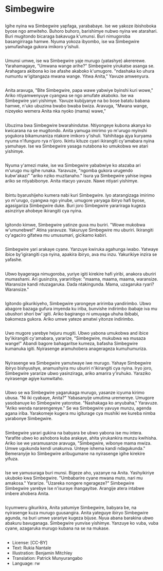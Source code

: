 # Simbegwire

##
Igihe nyina wa Simbegwire yapfaga, yarababaye. Ise we yakoze ibishoboka byose ngo amwiteho. Buhoro buhoro, barishimye nubwo nyina we atarahari. Buri mugitondo bicaraga bakavuga k'umunsi. Buri nimugoroba basangiriraga hamwe. Nyuma yokoza ibyombo, ise wa Simbegwire yamufashaga gukora imikoro y'ishuli.

##
Umunsi umwe, ise wa Simbegwire yaje murugo (yatashye) akererewe. Yarahamagaye, "Umwana wange arihe?" Simbegwire yirukatse asanga se. Arahagara akibona ko ise afashe akaboko k'umugore. "ndashaka ko uhura numuntu w'igitangaza mwana wange. Yitwa Anita," Yavuze amwenyura.

##
Anita aravuga, "Bite Simbegwire, papa wawe yabwiye byinshi kuri wowe," Ariko ntiyamwenyuye cyangwa se ngo amufate akaboko. Ise wa Simbegwire yari yishimye. Yavuze kubijyanye na bo bose batatu babana hamwe, n'uko ubuzima bwabo bwaba bwiza. Aravuga, "Mwana wange, nizeyeko wemera Anita nka nyoko (mama) wawe,"

##
Ubuzima bwa Simbegwire bwarahindutse. Ntiyongeye kubona akanya ko kwicarana na se mugitondo. Anita yamuga imirimo yo m'urugo myinshi yogukora bikamunaniza ntakore imikoro y'ishuli. Yahihitaga ajya kuryama nyuma n'ifunguro rya n'ijoro. Ikintu kituze cyari ikirangiti cy'amabara nyina yamuhaye. Ise wa Simbegwire yasaga nutabona ko umukobwa we atari yishimye.

##
Nyuma y'amezi make, ise wa Simbegwire yababwiye ko atazaba ari m'urugo mu igihe runaka. Yaravuze, "ngomba gukora urugendo kubw'akazi" "ariko nziko muzitanaho." Isura ya Simbegwire yahise ingwa ariko se ntiyabibonye. Anita ntacyo yavuze. Nawe ntiyari yishimye.

##
Ibintu byarushijeho kumera nabi kuri Simbegwire. Iyo atarangizaga imirimo yo m'urugo, cyangwa ngo yinube, umugore yaryaga ibiryo hafi byose, agasigariza Simbegwire duke. Buri joro Simbegwire yarariraga kugeza asinziriye ahobeye ikirangiti cya nyina.

##
Igitondo kimwe, Simbegwire yatinze guva mu buriri. "Wowe mukobwa w'umunebwe!" Atina yaravuze. Yakuruye Simbegwire mu uburiri. Ikirangiti cy'agaciro gifatwa mu umusumari, gicikamo kabiri.

##
Simbegwire yari arakaye cyane. Yanzuye kwiruka agahunga iwabo. Yatwaye ibice by'igirangiti cya nyina, apakira ibiryo, ava mu inzu. Yakurikiye inzira se yafashe.

##
Ubwo byageraga nimugoroba, yuriye igiti kirekire hafi yiribi, anakora uburiri mumashami. Ari gusinzira, yarariribye: "maama, maama, maama, waransize. Waransize kandi ntuzagaruka. Dada ntakingunda. Mama, uzagaruka ryari? Waransize."


##
Igitondo gikurikiyeho, Simbegwire yarongeye aririmba yandirimbo. Ubwo abagore bazaga gufura imyenda ku iriba, bunvishe indirimbo ibabaje iva mu ubushori shori bw' igiti. Ariko bagirango ni umuyaga uhuha ibibabi, bakomeza gukora. Ariko umwe yateze amatwi yitonze indirimbo.

##
Uwo mugore yarebye hejuru mugiti. Ubwo yabona umukobwa and ibice by'ikirangiti cy'amabara, yararize, "Simbegwire, mukubwa wa musaza wange!" Abandi bagore bahagaritse kumeza, bafasha Simbegwire kumanuka igiti. Nyirasenge aramuhobera anagerageza kumuhumuriza.

##
Nyirasenge wa Simbegwire yamutwaye iwe murugo. Yahaye Simbegwire ibiryo bishyushye, anamushyira mu uburiri n'ikirangiti cya nyina. Iryo joro, Simbegwire yararize ubwo yasinziraga, ariko amarira y'iruhuko. Yaraziko nyirasenge agiye kumwitaho.

##
Ubwo se wa Simbegwire yagarukaga murugo, yasanze icyuma kirimo ubusa. "Ni iki cyabaye, Anita?" Yabasanyije umutima uremereye. Umugore yasobanuye ko Simbegwire yatorotse. "Nashakaga ko anyubaha," Yaravuze. "Ariko wenda nararengereye." Se wa Simbegwire yavuye munzu, agenda agana iriba. Yarakomeje kugera mu igiturage cya mushiki we kureba nimba yarabonye Simbegwire.

##
Simbegwire yarari gukina na babyara be ubwo yabona ise mu intera. Yarafite ubwo ko ashobora kuba arakaye, ahita yirukankira munzu kwihisha. Ariko ise we yaramusanze aravuga, "Simbegwire, wibonye mama mwiza. Umwe ugukunda kendi unakunva. Unteye ishema kandi ndagukunda." Bemeranyije ko Simbegwire aribugumane na nyirasenge igihe kirekire yifuza.

##
Ise we yamusuraga buri munsi. Bigeze aho, yazanye na Anita. Yashyikiriye ukuboko kwa Simbegwire. "Umbabarire cyane mwana muto, nari mu amakosa." Yararize. "Uzareka nongere ngerageze?" Simbegwire Simbegwire yarebye Ise n'isuraye ihangayitse. Arangije atera intabwe imbere ahobera Anita.

##
Icyumweru gikurikira, Anita yatumiye Simbegwire, babyara be, na nyirasenge kuza murugo guusangira. Anita yateguye ibiryo Simbegwire agunda, na buri umwe yarariye kugeza bijuse. Nyua abana barakina ubwo abakuru bavuganaga. Simbegwire yunvise yishimye. Yanzuye ko vuba, vuba cyane, azagaruka murugo kubana na se na mukase.

##
* License: [CC-BY]
* Text: Rukia Nantale
* Illustration: Benjamin Mitchley
* Translation: Patrick Munyurangabo
* Language: rw
